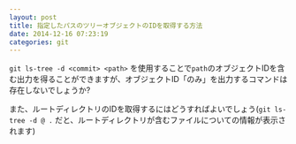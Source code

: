 ```yaml
---
layout: post
title: 指定したパスのツリーオブジェクトのIDを取得する方法
date: 2014-12-16 07:23:19
categories: git
---
```

<!-- {% raw %} -->
<p><code>git ls-tree -d &lt;commit&gt; &lt;path&gt;</code> を使用することで<code>path</code>のオブジェクトIDを含む出力を得ることができますが、オブジェクトID「のみ」を出力するコマンドは存在しないでしょうか?</p>

<p>また、ルートディレクトリのIDを取得するにはどうすればよいでしょう(<code>git ls-tree -d @ .</code> だと、ルートディレクトリが含むファイルについての情報が表示されます)</p>
<!-- {% endraw %} -->
